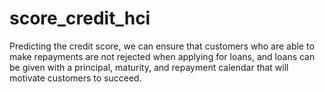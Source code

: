 # score_credit_hci
Predicting the credit score, we can ensure that customers who are able to make repayments are not rejected when applying for loans, and loans can be given with a principal, maturity, and repayment calendar that will motivate customers to succeed.
